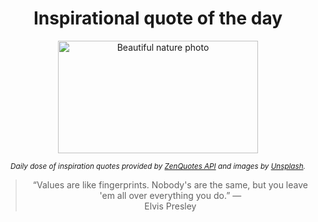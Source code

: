 
<div align="center">

# Inspirational quote of the day

<img src="./data/photo.jpeg" alt="Beautiful nature photo" width="320" height="180">

<sub><i>Daily dose of inspiration quotes provided by [ZenQuotes API](https://zenquotes.io/) and images by [Unsplash](https://unsplash.com/).</i></sub>


<blockquote>&ldquo;Values are like fingerprints. Nobody's are the same, but you leave 'em all over everything you do.&rdquo; &mdash; <footer>Elvis Presley</footer></blockquote>

</div>
